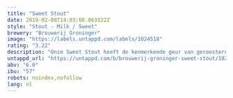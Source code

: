 ```yaml
---
title: "Sweet Stout"
date: 2019-02-08T14:03:08.063322Z
style: "Stout - Milk / Sweet"
brewery: "Brouwerij Groninger"
image: "https://labels.untappd.com/labels/1024518"
rating: "3.22"
description: "Onze Sweet Stout heeft de kenmerkende geur van geroosterde gerst en mout met een vleugje cacao. Een donker gebrand bitterzoet en romig bier. Zacht van smaak en donker van kleur.   Ingrediënten: Pale Ale, Munich-, Amber-, chocolade- en zwarte mout. East Kent Goldings hop, gist en water."
untappd_url: "https://untappd.com/b/brouwerij-groninger-sweet-stout/1024518"
abv: "6.0"
ibu: "57"
robots: noindex,nofollow
lang: nl
---
```

